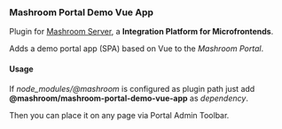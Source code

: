 
### Mashroom Portal Demo Vue App

Plugin for [Mashroom Server](https://www.mashroom-server.com), a **Integration Platform for Microfrontends**.

Adds a demo portal app (SPA) based on Vue to the _Mashroom Portal_.

#### Usage

If *node_modules/@mashroom* is configured as plugin path just add **@mashroom/mashroom-portal-demo-vue-app** as *dependency*.

Then you can place it on any page via Portal Admin Toolbar.
